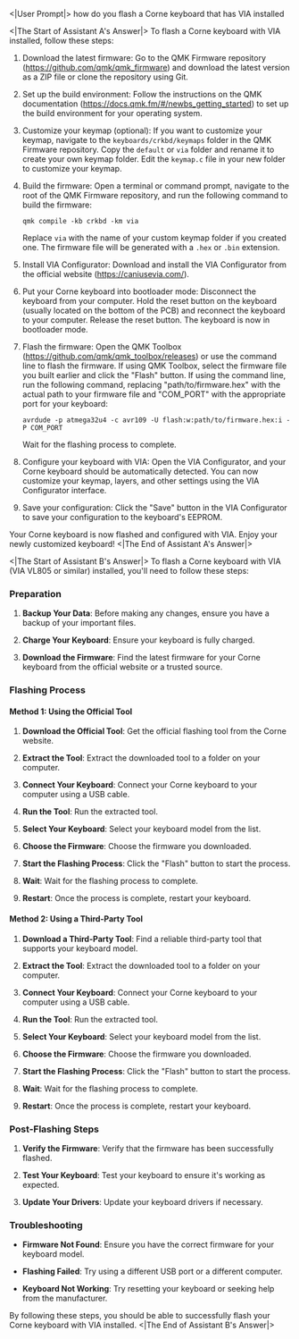 <|User Prompt|>
how do you flash a Corne keyboard that has VIA installed

<|The Start of Assistant A's Answer|>
To flash a Corne keyboard with VIA installed, follow these steps:

1. Download the latest firmware:
   Go to the QMK Firmware repository (https://github.com/qmk/qmk_firmware) and download the latest version as a ZIP file or clone the repository using Git.

2. Set up the build environment:
   Follow the instructions on the QMK documentation (https://docs.qmk.fm/#/newbs_getting_started) to set up the build environment for your operating system.

3. Customize your keymap (optional):
   If you want to customize your keymap, navigate to the `keyboards/crkbd/keymaps` folder in the QMK Firmware repository. Copy the `default` or `via` folder and rename it to create your own keymap folder. Edit the `keymap.c` file in your new folder to customize your keymap.

4. Build the firmware:
   Open a terminal or command prompt, navigate to the root of the QMK Firmware repository, and run the following command to build the firmware:
   ```
   qmk compile -kb crkbd -km via
   ```
   Replace `via` with the name of your custom keymap folder if you created one. The firmware file will be generated with a `.hex` or `.bin` extension.

5. Install VIA Configurator:
   Download and install the VIA Configurator from the official website (https://caniusevia.com/).

6. Put your Corne keyboard into bootloader mode:
   Disconnect the keyboard from your computer. Hold the reset button on the keyboard (usually located on the bottom of the PCB) and reconnect the keyboard to your computer. Release the reset button. The keyboard is now in bootloader mode.

7. Flash the firmware:
   Open the QMK Toolbox (https://github.com/qmk/qmk_toolbox/releases) or use the command line to flash the firmware. If using QMK Toolbox, select the firmware file you built earlier and click the "Flash" button. If using the command line, run the following command, replacing "path/to/firmware.hex" with the actual path to your firmware file and "COM_PORT" with the appropriate port for your keyboard:
   ```
   avrdude -p atmega32u4 -c avr109 -U flash:w:path/to/firmware.hex:i -P COM_PORT
   ```
   Wait for the flashing process to complete.

8. Configure your keyboard with VIA:
   Open the VIA Configurator, and your Corne keyboard should be automatically detected. You can now customize your keymap, layers, and other settings using the VIA Configurator interface.

9. Save your configuration:
   Click the "Save" button in the VIA Configurator to save your configuration to the keyboard's EEPROM.

Your Corne keyboard is now flashed and configured with VIA. Enjoy your newly customized keyboard!
<|The End of Assistant A's Answer|>

<|The Start of Assistant B's Answer|>
To flash a Corne keyboard with VIA (VIA VL805 or similar) installed, you'll need to follow these steps:

### **Preparation**

1. **Backup Your Data**: Before making any changes, ensure you have a backup of your important files.

2. **Charge Your Keyboard**: Ensure your keyboard is fully charged.

3. **Download the Firmware**: Find the latest firmware for your Corne keyboard from the official website or a trusted source.

### **Flashing Process**

#### **Method 1: Using the Official Tool**

1. **Download the Official Tool**: Get the official flashing tool from the Corne website.

2. **Extract the Tool**: Extract the downloaded tool to a folder on your computer.

3. **Connect Your Keyboard**: Connect your Corne keyboard to your computer using a USB cable.

4. **Run the Tool**: Run the extracted tool.

5. **Select Your Keyboard**: Select your keyboard model from the list.

6. **Choose the Firmware**: Choose the firmware you downloaded.

7. **Start the Flashing Process**: Click the "Flash" button to start the process.

8. **Wait**: Wait for the flashing process to complete.

9. **Restart**: Once the process is complete, restart your keyboard.

#### **Method 2: Using a Third-Party Tool**

1. **Download a Third-Party Tool**: Find a reliable third-party tool that supports your keyboard model.

2. **Extract the Tool**: Extract the downloaded tool to a folder on your computer.

3. **Connect Your Keyboard**: Connect your Corne keyboard to your computer using a USB cable.

4. **Run the Tool**: Run the extracted tool.

5. **Select Your Keyboard**: Select your keyboard model from the list.

6. **Choose the Firmware**: Choose the firmware you downloaded.

7. **Start the Flashing Process**: Click the "Flash" button to start the process.

8. **Wait**: Wait for the flashing process to complete.

9. **Restart**: Once the process is complete, restart your keyboard.

### **Post-Flashing Steps**

1. **Verify the Firmware**: Verify that the firmware has been successfully flashed.

2. **Test Your Keyboard**: Test your keyboard to ensure it's working as expected.

3. **Update Your Drivers**: Update your keyboard drivers if necessary.

### **Troubleshooting**

- **Firmware Not Found**: Ensure you have the correct firmware for your keyboard model.

- **Flashing Failed**: Try using a different USB port or a different computer.

- **Keyboard Not Working**: Try resetting your keyboard or seeking help from the manufacturer.

By following these steps, you should be able to successfully flash your Corne keyboard with VIA installed.
<|The End of Assistant B's Answer|>